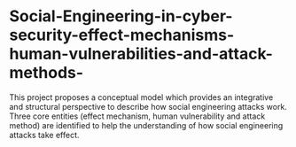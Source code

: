 # Social-Engineering-in-cyber-security-effect-mechanisms-human-vulnerabilities-and-attack-methods-
This project proposes a conceptual model which provides an integrative and structural perspective to describe how social engineering attacks work. Three core entities (effect mechanism, human vulnerability and attack method) are identified to help the understanding of how social engineering attacks take effect.
